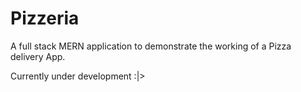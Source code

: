 # Pizzeria
A full stack MERN application to demonstrate the working of a Pizza delivery App.

Currently under development :|>
